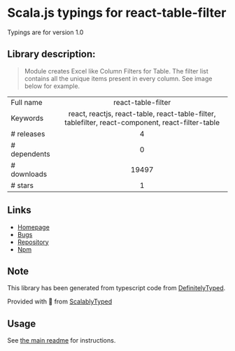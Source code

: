 
# Scala.js typings for react-table-filter

Typings are for version 1.0

## Library description:
> Module creates Excel like Column Filters for Table. The filter list contains all the unique items present in every column. See image below for example.

|                    |                 |
| ------------------ | :-------------: |
| Full name          | react-table-filter |
| Keywords           | react, reactjs, react-table, react-table-filter, tablefilter, react-component, react-filter-table |
| # releases         | 4 |
| # dependents       | 0 |
| # downloads        | 19497 |
| # stars            | 1 |

## Links
- [Homepage](https://github.com/cheekujha/react-table-filter#readme)
- [Bugs](https://github.com/cheekujha/react-table-filter/issues)
- [Repository](https://github.com/cheekujha/react-table-filter)
- [Npm](https://www.npmjs.com/package/react-table-filter)
    


## Note
This library has been generated from typescript code from [DefinitelyTyped](https://definitelytyped.org).

Provided with :purple_heart: from [ScalablyTyped](https://github.com/oyvindberg/ScalablyTyped)

## Usage
See [the main readme](../../readme.md) for instructions.


